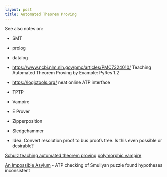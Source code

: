 ```yaml
---
layout: post
title: Automated Theorem Proving
---
```


See also notes on:
- SMT
- prolog
- datalog


- <https://www.ncbi.nlm.nih.gov/pmc/articles/PMC7324010/> Teaching Automated Theorem Proving by Example: PyRes 1.2
- <https://logictools.org/> neat online ATP interface
- TPTP
- Vampire
- E Prover


- Zipperposition

- Sledgehammer

- Idea: Convert resolution proof to bus proofs tree. Is this even possible or desirable?

[Schulz teaching automated theorem proving](https://www.youtube.com/watch?v=j9Dyz5xXVrk)
[polymorphic vampire](https://www.youtube.com/watch?v=WTrzv1dSrTg)

[An Impossible Asylum](https://arxiv.org/abs/2112.02142) - ATP checking of Smullyan puzzle found hypotheses inconsistent
